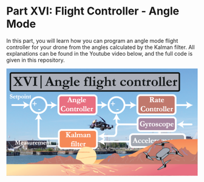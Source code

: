 # Part XVI: Flight Controller - Angle Mode

In this part, you will learn how you can program an angle mode flight controller for your drone from the angles calculated by the Kalman filter. All explanations can be found in the Youtube video below, and the full code is given in this repository.

[![alt text](https://github.com/CarbonAeronautics/Part-XVI-FlightControllerAngleMode/blob/7dcfda473dd6dad2c86f864714fa0df868ba77c7/THUMBNAIL_YOUTUBE.png?raw=true)](https://www.youtube.com/watch?v=8OYIYwkcIQw)
